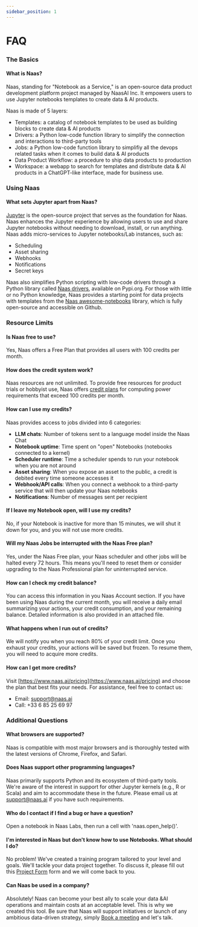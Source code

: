 ```yaml
---
sidebar_position: 1
---
```


# FAQ

### The Basics

#### What is Naas?

Naas, standing for "Notebook as a Service," is an open-source data product development platform project managed by NaasAI Inc. It empowers users to use Jupyter notebooks templates to create data & AI products. 
 
Naas is made of 5 layers: 
- Templates: a catalog of notebook templates to be used as building blocks to create data & AI products
- Drivers: a Python low-code function library to simplify the connection and interactions to third-party tools
- Jobs: a Python low-code function library to simplifiy all the devops related tasks when it comes to build data & AI products
- Data Product Workflow: a procedure to ship data products to production 
- Workspace: a webapp to search for templates and distribute data & AI products in a ChatGPT-like interface, made for business use.

### Using Naas 

#### What sets Jupyter apart from Naas?

[Jupyter](https://jupyter.org/) is the open-source project that serves as the foundation for Naas. Naas enhances the Jupyter experience by allowing users to use and share Jupyter notebooks without needing to download, install, or run anything. Naas adds micro-services to Jupyter notebooks/Lab instances, such as:

- Scheduling
- Asset sharing
- Webhooks
- Notifications
- Secret keys

Naas also simplifies Python scripting with low-code drivers through a Python library called [Naas drivers](https://pypi.org/project/naas-drivers/), available on Pypi.org. For those with little or no Python knowledge, Naas provides a starting point for data projects with templates from the [Naas awesome-notebooks](https://github.com/jupyter-naas/awesome-notebooks) library, which is fully open-source and accessible on Github.

### Resource Limits 

#### Is Naas free to use?

Yes, Naas offers a Free Plan that provides all users with 100 credits per month.

#### How does the credit system work?

Naas resources are not unlimited. To provide free resources for product trials or hobbyist use, Naas offers [credit plans](../../platform/pricing) for computing power requirements that exceed 100 credits per month.

#### How can I use my credits?

Naas provides access to jobs divided into 6 categories:

- **LLM chats**: Number of tokens sent to a language model inside the Naas Chat
- **Notebook uptime**: Time spent on "open" Notebooks (notebooks connected to a kernel)
- **Scheduler runtime**: Time a scheduler spends to run your notebook when you are not around
- **Asset sharing**: When you expose an asset to the public, a credit is debited every time someone accesses it
- **Webhook/API calls**: When you connect a webhook to a third-party service that will then update your Naas notebooks
- **Notifications**: Number of messages sent per recipient

#### If I leave my Notebook open, will I use my credits?

No, if your Notebook is inactive for more than 15 minutes, we will shut it down for you, and you will not use more credits.

#### Will my Naas Jobs be interrupted with the Naas Free plan?

Yes, under the Naas Free plan, your Naas scheduler and other jobs will be halted every 72 hours. This means you'll need to reset them or consider upgrading to the Naas Professional plan for uninterrupted service.

#### How can I check my credit balance?

You can access this information in you Naas Account section.
If you have been using Naas during the current month, you will receive a daily email summarizing your actions, your credit consumption, and your remaining balance. Detailed information is also provided in an attached file.

#### What happens when I run out of credits?

We will notify you when you reach 80% of your credit limit. Once you exhaust your credits, your actions will be saved but frozen. To resume them, you will need to acquire more credits.

#### How can I get more credits?

Visit [https://www.naas.ai/pricing](https://www.naas.ai/pricing) and choose the plan that best fits your needs. For assistance, feel free to contact us:

- Email: [support@naas.ai](mailto:hello@naas.ai)
- Call: +33 6 85 25 69 97

### Additional Questions

#### What browsers are supported?

Naas is compatible with most major browsers and is thoroughly tested with the latest versions of Chrome, Firefox, and Safari.

#### Does Naas support other programming languages?

Naas primarily supports Python and its ecosystem of third-party tools. We're aware of the interest in support for other Jupyter kernels (e.g., R or Scala) and aim to accommodate these in the future. Please email us at [support@naas.ai](mailto:support@naas.ai) if you have such requirements.

#### Who do I contact if I find a bug or have a question?

Open a notebook in Naas Labs, then run a cell with 'naas.open_help()'.
#### I'm interested in Naas but don't know how to use Notebooks. What should I do?

No problem! We've created a training program tailored to your level and goals. We'll tackle your data project together. To discuss it, please fill out this [Project Form](https://form.typeform.com/to/GjbalQ7R) form and we will come back to you.

#### Can Naas be used in a company?

Absolutely! Naas can become your best ally to scale your data &AI operations and maintain costs at an acceptable level. This is why we created this tool. Be sure that Naas will support initiatives or launch of any ambitious data-driven strategy, simply [Book a meeting](https://calendly.com/jeremyravenel) and let's talk. 